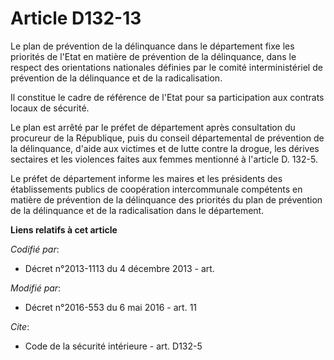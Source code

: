 # Article D132-13

Le plan de prévention de la délinquance dans le département fixe les priorités de l'Etat en matière de prévention de la
délinquance, dans le respect des orientations nationales définies par le comité interministériel de prévention de la
délinquance et de la radicalisation. 

Il constitue le cadre de référence de l'Etat pour sa participation aux contrats locaux de sécurité. 

Le plan est arrêté par le préfet de département après consultation du procureur de la République, puis du conseil
départemental de prévention de la délinquance, d'aide aux victimes et de lutte contre la drogue, les dérives sectaires et les
violences faites aux femmes mentionné à l'article D. 132-5. 

Le préfet de département informe les maires et les présidents des établissements publics de coopération intercommunale
compétents en matière de prévention de la délinquance des priorités du plan de prévention de la délinquance et de la
radicalisation dans le département.

**Liens relatifs à cet article**

_Codifié par_:

  - Décret n°2013-1113 du 4 décembre 2013 - art.

_Modifié par_:

  - Décret n°2016-553 du 6 mai 2016 - art. 11

_Cite_:

  - Code de la sécurité intérieure - art. D132-5
